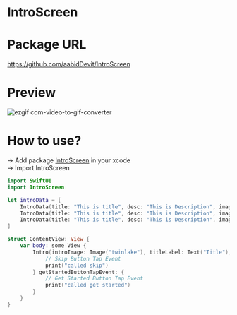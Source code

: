 # IntroScreen

# Package URL
https://github.com/aabidDevit/IntroScreen

# Preview
![ezgif com-video-to-gif-converter](https://github.com/aabidDevit/IntroScreen/assets/84720808/b3b6a176-3774-4713-81f0-f36b0010baea)

# How to use?
-> Add package [IntroScreen](https://github.com/aabidDevit/IntroScreen) in your xcode <br>
-> Import IntroScreen

```swift
import SwiftUI
import IntroScreen

let introData = [
    IntroData(title: "This is title", desc: "This is Description", image: "twinlake"),
    IntroData(title: "This is title", desc: "This is Description", image: "twinlake"),
    IntroData(title: "This is title", desc: "This is Description", image: "twinlake")
]

struct ContentView: View {
    var body: some View {
        Intro(introImage: Image("twinlake"), titleLabel: Text("Title"), descriptionLabel: Text("Desc"), getStartedLabel: Text("Get Started"), introDataArray: introData, prevButtonLabel: Text("Prev"), nextButtonLabel: Text("Next"), skipButtonLabel: Text("Skip")) {
            // Skip Button Tap Event
            print("called skip")
        } getStartedButtonTapEvent: {
            // Get Started Button Tap Event
            print("called get started")
        }
    }
}
```
